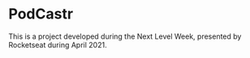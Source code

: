 # PodCastr
 This is a project developed during the Next Level Week, presented by Rocketseat during April 2021.
